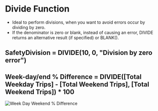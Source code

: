 # Divide Function

+ Ideal to perform divisions, when you want to avoid errors occur by dividing by zero.
+ If the denominator is zero or blank, instead of causing an error, DIVIDE returns an alternative result (if specified) or BLANK().
## SafetyDivision = DIVIDE(10, 0, "Division by zero error")


## Week-day/end % Difference = DIVIDE([Total Weekday Trips] - [Total Weekend Trips], [Total Weekend Trips]) * 100

![Week Day Weekend % Difference](https://github.com/marialyk77/PowerBI_Code_Diary/assets/139682076/385eba4d-cad4-4030-8cf7-155ad6f8f986)
